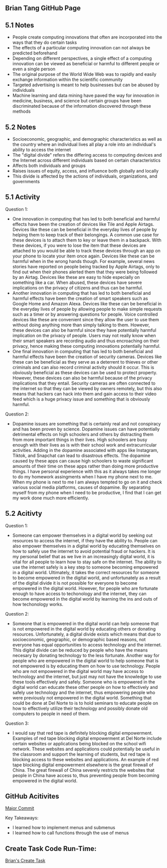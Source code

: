 ## Brian Tang GitHub Page

## 5.1 Notes
* People create computing innovations that often are incorporated into the ways that they do certain tasks
* The effects of a particular computing innovation can not always be predicted beforehand
* Depending on different perspectives, a single effect of a computing innovation can be viewed as beneficial or harmful to different people or even a single person
* The original purpose of the World Wide Web was to rapidly and easily exchange information within the scientific community
* Targeted advertising is meant to help businesses but can be abused by individuals
* Machine learning and data mining have paved the way for innovation in medicine, business, and science but certain groups have been discriminated because of the information discovered through these methods

## 5.2 Notes
* Socioeconomic, geographic, and demographic characteristics as well as the country where an individual lives all play a role into an individual's ability to access the internet
* The "digital divide" refers the differing access to computing devices and the Internet across different individuals based on certain characteristics
* Affects both individuals and groups
* Raises issues of equity, access, and influence both globally and locally
* This divide is affected by the actions of individuals, organizations, and governments

## 5.1 Activity

Question 1:

* One innovation in computing that has led to both beneficial and harmful effects have been the creation of devices like Tile and Apple Airtags. Devices like these can be beneficial in the everyday lives of people by helping them to keep track of their belongings. A common use case for these devices is to attach them to key or leave them in a backpack. With these devices, if you were to lose the item that these devices are attached to you would be able to track these devices through an app on your phone to locate your item once again. Devices like these can be harmful when in the wrong hands though. For example, several news stories have reported on people being tracked by Apple Airtags, only to find out when their phones alerted them that they were being followed by an Airtag. Devices like these are easy to hide especially on something like a car. When abused, these devices have severe implications on the privacy of citizens and thus can be harmful.
* Another innovation in computing that has led to both beneficial and harmful effects have been the creation of smart speakers such as Google Home and Amazon Alexa. Devices like these can be beneficial in the everyday lives of people by allowing people to make simple requests such as a timer or by answering questions for people. Voice controlled devices like these are convenient since they allow the user to use them without doing anything more than simply talking to them. However, these devices can also be harmful since they have potentially harmful implication on the privacy of people. Users may not really know when their smart speakers are recording audio and thus encroaching on their privacy, hence making these computing innovations potentially harmful.
* One final innovation in computing that has led to both beneficial and harmful effects have been the creation of security cameras. Devices like these can be beneficial as they serve as a deterrent to thieves or other criminals and can also record criminal activity should it occur. This is obviously beneficial as these devices can be used to protect property. However, these devices can also be harmful because of the privacy implications that they entail. Security cameras are often connected to the internet so that they can be viewed by owners remotely, but this also means that hackers can hack into them and gain access to their video feed which is a huge privacy issue and something that is obviously harmful.

Question 2:

* Dopamine issues are something that is certainly real and not conspiracy and has been proven by science. Dopamine issues can have potentially detrimental effects on high schoolers and others by distracting them from more important things in their lives. High schoolers are busy enough with their lives as is with their school work and extracurricular activities. Adding in the dopamine associated with apps like Instagram, Tiktok, and Snapchat can lead to disastrous effects. The dopamine caused by these apps can cause high schoolers to waste significant amounts of their time on these apps rather than doing more productive things. I have personal experience with this as it always takes me longer to do my homework assingments when I have my phone next to me. When my phone is next to me I am always tempted to go on it and check various social media platforms, causes of dopamine. By separating myself from my phone when I need to be productive, I find that I can get my work done much more efficiently.

## 5.2 Acitivty

Question 1:

* Someone can empower themselves in a digital world by seeking out resources to access the internet, if they have the ability to. People can also empower themselves in a digital world by educating themselves on how to safely use the internet to avoid potential fraud or hackers. It is my personal belief that as we live in an increasingly digital world, it is vital for all people to learn how to stay safe on the internet. The ability to use the internet safely is a key step to someone becoming empowered in a digital world. Ultimately, it takes the correct resources for someone to become empowered in the digital world, and unfortunately as a result of the digital divide it is not possible for everyone to become empowered in the digital world. However, for people who are fortunate enough to have access to techonology and the internet, they can become empowered in the digital world by learning the ins and outs of how techonology works.

Question 2:

* Someone that is empowered in the digital world can help someone that is not empowered in the digital world by educating others or donating resources. Unfortunately, a digital divide exists which means that due to socioeconomic, geographic, or demographic based reasons, not everyone has equal opportunities to access technology and the internet. This digital divide can be reduced by people who have the means necesary by donating technology to the less fortunate. Another way for people who are empowered in the digital world to help someone that is not empowered is by educating them on how to use technology. People who are not empowered in the digital world may have access to technology and the internet, but just may not have the knowledge to use these tools effectively and safely. Someone who is empowered in the digital world can educate these other people on how to effectively and safely use technology and the internet, thus empowering people who were previously not empowered in the digital world. Something that could be done at Del Norte to is to hold seminars to educate people on how to effectively utilize their technology and possibly donate old computers to people in need of them.

Question 3:

* I would say that red tape is definitely blocking digital empowerment. Examples of red tape blocking digital empowerment at Del Norte include certain websites or applications being blocked on the school wifi network. These websites and applications could potentially be useful in the classroom and support the learning of students, but red tape is blocking access to these websites and applications. An example of red tape blocking digital empowerment elsewhere is the great firewall of China. The great firewall of China severely restricts the websites that people in China have access to, thus preventing people from becoming empowered in the digital world.

## GitHub Acitivites
[Major Commit](https://github.com/bgt072105/curly-ladle/commit/45f9fa0425439d595a79a5984b23e85e182366a5)

Key Takeaways:
* I learned how to implement menus and submenus
* I learned how to call functions through the use of menus

## Create Task Code Run-Time:

[Brian's Create Task](https://github.com/RohanG326/supporting_cast/wiki/Brian-Tang-Create-Task-Write-Up-and-Video)
